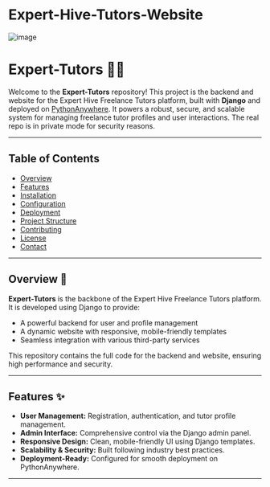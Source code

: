 # Expert-Hive-Tutors-Website

![image](https://github.com/user-attachments/assets/f8dd0243-dcaf-44fe-b4e6-0731760d1173)

# Expert-Tutors 🧑‍💻

Welcome to the **Expert-Tutors** repository! This project is the backend and website for the Expert Hive Freelance Tutors platform, built with **Django** and deployed on [PythonAnywhere](https://www.pythonanywhere.com/). It powers a robust, secure, and scalable system for managing freelance tutor profiles and user interactions. The real repo is in private mode for security reasons.

---

## Table of Contents
- [Overview](#overview)
- [Features](#features)
- [Installation](#installation)
- [Configuration](#configuration)
- [Deployment](#deployment)
- [Project Structure](#project-structure)
- [Contributing](#contributing)
- [License](#license)
- [Contact](#contact)

---

## Overview 🚀
**Expert-Tutors** is the backbone of the Expert Hive Freelance Tutors platform. It is developed using Django to provide:
- A powerful backend for user and profile management
- A dynamic website with responsive, mobile-friendly templates
- Seamless integration with various third-party services

This repository contains the full code for the backend and website, ensuring high performance and security.

---

## Features ✨
- **User Management:** Registration, authentication, and tutor profile management.
- **Admin Interface:** Comprehensive control via the Django admin panel.
- **Responsive Design:** Clean, mobile-friendly UI using Django templates.
- **Scalability & Security:** Built following industry best practices.
- **Deployment-Ready:** Configured for smooth deployment on PythonAnywhere.

---
